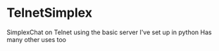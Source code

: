 # TelnetSimplex
SimplexChat on Telnet using the basic server I've set up in python
Has many other uses too

